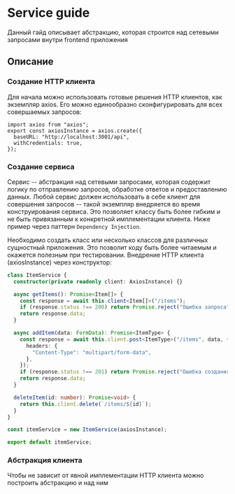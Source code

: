 # Service guide

Данный гайд описывает абстракцию, которая строится над сетевыми запросами внутри frontend приложения

## Описание

### Создание HTTP клиента

Для начала можно использовать готовые решения HTTP клиентов, как экземпляр axios. Его можно единообразно сконфигурировать для всех совершаемых запросов:

```tsx
import axios from "axios";
export const axiosInstance = axios.create({
  baseURL: "http://localhost:3001/api",
  withCredentials: true,
});
```

### Создание сервиса

Сервис -- абстракция над сетевыми запросами, которая содержит логику по отправлению запросов, обработке ответов и предоставлению данных. Любой сервис должен использовать в себе клиент для совершения запросов -- такой экземпляр внедряется во время конструирования сервиса. Это позволяет классу быть более гибким и не быть привязанным к конкретной имплементации клиента. Ниже пример через паттерн `Dependency Injection`.

Необходимо создать класс или несколько классов для различных сущностный приложения. Это позволит коду быть более читаемым и окажется полезным при тестировании. Внедрение HTTP клиента (axiosInstance) через конструктор:

```ts
class ItemService {
  constructor(private readonly client: AxiosInstance) {}

  async getItems(): Promise<Item[]> {
    const response = await this.client<Item[]>("/items");
    if (response.status !== 200) return Promise.reject("Ошибка запроса");
    return response.data;
  }

  async addItem(data: FormData): Promise<ItemType> {
    const response = await this.client.post<ItemType>("/items", data, {
      headers: {
        "Content-Type": "multipart/form-data",
      },
    });
    if (response.status !== 201) return Promise.reject("Ошибка создания");
    return response.data;
  }

  deleteItem(id: number): Promise<void> {
    return this.client.delete(`/items/${id}`);
  }
}

const itemService = new ItemService(axiosInstance);

export default itemService;
```

### Абстракция клиента

Чтобы не зависит от явной имплементации HTTP клиента можно построить абстракцию и над ним
